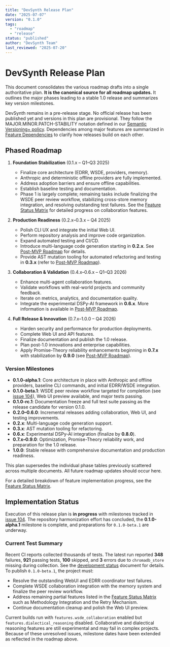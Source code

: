 ```yaml
---
title: "DevSynth Release Plan"
date: "2025-07-07"
version: "0.1.0"
tags:
  - "roadmap"
  - "release"
status: "published"
author: "DevSynth Team"
last_reviewed: "2025-07-20"
---
```


# DevSynth Release Plan

This document consolidates the various roadmap drafts into a single authoritative plan. **It is the canonical source for all roadmap updates.** It outlines the major phases leading to a stable 1.0 release and summarizes key version milestones.

DevSynth remains in a pre-release stage. No official release has been published yet and versions in this plan are provisional. They follow the MAJOR.MINOR.PATCH-STABILITY notation defined in our [Semantic Versioning+ policy](../policies/semantic_versioning.md).
Dependencies among major features are summarized in [Feature Dependencies](feature_dependencies.md) to clarify how releases build on each other.

## Phased Roadmap

1. **Foundation Stabilization** (0.1.x – Q1–Q3 2025)
   - Finalize core architecture (EDRR, WSDE, providers, memory).
   - Anthropic and deterministic offline providers are fully implemented.
   - Address adoption barriers and ensure offline capabilities.
   - Establish baseline testing and documentation.
   - Phase 1 is largely complete; remaining tasks include finalizing the WSDE peer review workflow, stabilizing cross-store memory integration, and resolving outstanding test failures. See the [Feature Status Matrix](../implementation/feature_status_matrix.md) for detailed progress on collaboration features.

2. **Production Readiness** (0.2.x–0.3.x – Q4 2025)
   - Polish CLI UX and integrate the initial Web UI.
   - Perform repository analysis and improve code organization.
   - Expand automated testing and CI/CD.
   - Introduce multi-language code generation starting in **0.2.x**. See [Post-MVP Roadmap](post_mvp_roadmap.md#phase-4-advanced-code-generation-and-refactoring) for details.
   - Provide AST mutation tooling for automated refactoring and testing in **0.3.x** (refer to [Post-MVP Roadmap](post_mvp_roadmap.md#phase-3-self-improvement-capabilities)).

3. **Collaboration & Validation** (0.4.x–0.6.x – Q1–Q3 2026)
   - Enhance multi-agent collaboration features.
   - Validate workflows with real-world projects and community feedback.
   - Iterate on metrics, analytics, and documentation quality.
   - Integrate the experimental DSPy-AI framework in **0.6.x**. More information is available in [Post-MVP Roadmap](post_mvp_roadmap.md#phase-6-dspy-ai-integration).

4. **Full Release & Innovation** (0.7.x–1.0.0 – Q4 2026)
   - Harden security and performance for production deployments.
   - Complete Web UI and API features.
   - Finalize documentation and publish the 1.0 release.
   - Plan post-1.0 innovations and enterprise capabilities.
   - Apply Promise-Theory reliability enhancements beginning in **0.7.x** with stabilization by **0.9.0** (see [Post-MVP Roadmap](post_mvp_roadmap.md#phase-7-promise-theory-reliability-enhancements)).

### Version Milestones

- **0.1.0-alpha.1**: Core architecture in place with Anthropic and offline
  providers, baseline CLI commands, and initial EDRR/WSDE integration.
- **0.1.0-beta.1**: WSDE peer review workflow targeted for completion
  (see [issue 104](../../issues/104.md)), Web UI preview available, and major
  tests passing.
- **0.1.0-rc.1**: Documentation freeze and full test suite passing as the
  release candidate for version 0.1.0.
- **0.2.0–0.6.0**: Incremental releases adding collaboration, Web UI, and testing improvements.
- **0.2.x**: Multi-language code generation support.
- **0.3.x**: AST mutation tooling for refactoring.
- **0.6.x**: Experimental DSPy-AI integration (finalize by **0.8.0**).
- **0.7.x–0.9.0**: Optimization, Promise-Theory reliability work, and preparation for the 1.0 release.
- **1.0.0**: Stable release with comprehensive documentation and production readiness.

This plan supersedes the individual phase tables previously scattered across multiple documents. All future roadmap updates should occur here.

For a detailed breakdown of feature implementation progress, see the
[Feature Status Matrix](../implementation/feature_status_matrix.md).

## Implementation Status
Execution of this release plan is **in progress** with milestones tracked in [issue 104](../../issues/104.md). The repository harmonization effort has concluded, the **0.1.0-alpha.1** milestone is complete, and preparations for `0.1.0-beta.1` are underway.

### Current Test Summary

Recent CI reports collected thousands of tests. The latest run reported **348** failures, **921** passing tests, **100** skipped, and **3** errors due to `chromadb_store` missing during collection. See the [development status](development_status.md#test-failure-summary) document for details.
To publish `0.1.0-beta.1`, the project must:

- Resolve the outstanding WebUI and EDRR coordinator test failures.
- Complete WSDE collaboration integration with the memory system and finalize the peer review workflow.
- Address remaining partial features listed in the
  [Feature Status Matrix](../implementation/feature_status_matrix.md) such as
  Methodology Integration and the Retry Mechanism.
- Continue documentation cleanup and polish the Web UI preview.

Current builds run with `features.wsde_collaboration` enabled but
`features.dialectical_reasoning` disabled. Collaborative and dialectical
reasoning features are still experimental and may fail in complex projects.
Because of these unresolved issues, milestone dates have been extended as
reflected in the roadmap above.
